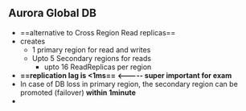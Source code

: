 
## Aurora Global DB

- ==alternative to Cross Region Read replicas==
- creates
	- 1 primary region for read and writes
	- Upto 5 Secondary regions for reads
		- upto 16 ReadReplicas per region 
- **==replication lag is <1ms==**  **<----- super important for exam**
- In case of DB loss in primary region, the secondary region can be promoted (failover) **within 1minute**
- 